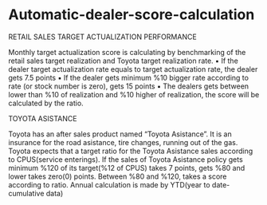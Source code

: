 # Automatic-dealer-score-calculation
RETAIL SALES TARGET ACTUALIZATION PERFORMANCE

Monthly target actualization score is calculating by benchmarking of the retail sales target realization
and Toyota target realization rate.
▪ If the dealer target actualization rate equals to target actualization rate, the dealer gets 7.5
points
▪ If the dealer gets minimum %10 bigger rate according to rate (or stock number is zero),
gets 15 points
▪ The dealers gets between lower than %10 of realization and %10 higher of
realization, the score will be calculated by the ratio.



TOYOTA ASISTANCE

Toyota has an after sales product named “Toyota Asistance”. It is an insurance for the road
asistance, tire changes, running out of the gas.
Toyota expects that a target ratio for the Toyota Asistance sales according to CPUS(service
enterings).
If the sales of Toyota Asistance policy gets minimum %120 of its target(%12 of CPUS) takes 7 points,
gets %80 and lower takes zero(0) points. Between %80 and %120, takes a score according to ratio.
Annual calculation is made by YTD(year to date-cumulative data)
